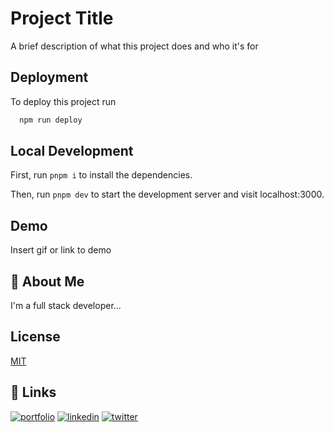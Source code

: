 
# Project Title

A brief description of what this project does and who it's for


## Deployment

To deploy this project run

```bash
  npm run deploy
```

## Local Development

First, run `pnpm i` to install the dependencies.

Then, run `pnpm dev` to start the development server and visit localhost:3000.

## Demo

Insert gif or link to demo


## 🚀 About Me
I'm a full stack developer...


## License

[MIT](https://choosealicense.com/licenses/mit/)


## 🔗 Links
[![portfolio](https://img.shields.io/badge/my_portfolio-000?style=for-the-badge&logo=ko-fi&logoColor=white)](https://katherineoelsner.com/)
[![linkedin](https://img.shields.io/badge/linkedin-0A66C2?style=for-the-badge&logo=linkedin&logoColor=white)](https://www.linkedin.com/)
[![twitter](https://img.shields.io/badge/twitter-1DA1F2?style=for-the-badge&logo=twitter&logoColor=white)](https://twitter.com/)


